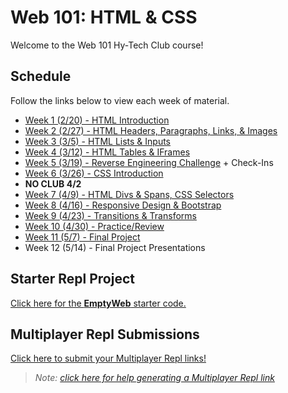 # Web 101: HTML & CSS
Welcome to the Web 101 Hy-Tech Club course!

## Schedule
Follow the links below to view each week of material.

- [Week 1 (2/20) - HTML Introduction](Week01/StudentDesc.md)
- [Week 2 (2/27) - HTML Headers, Paragraphs, Links, & Images](Week02/StudentDesc.md)
- [Week 3 (3/5) - HTML Lists & Inputs](Week03/StudentDesc.md)
- [Week 4 (3/12) - HTML Tables & IFrames](Week04/StudentDesc.md)
- [Week 5 (3/19) - Reverse Engineering Challenge](Week05/StudentDesc.md) + Check-Ins
- [Week 6 (3/26) - CSS Introduction](Week06/StudentDesc.md)
- **NO CLUB 4/2**
- [Week 7 (4/9) - HTML Divs & Spans, CSS Selectors](Week07/StudentDesc.md)
- [Week 8 (4/16) - Responsive Design & Bootstrap](Week08/StudentDesc.md)
- [Week 9 (4/23) - Transitions & Transforms](Week09/StudentDesc.md)
- [Week 10 (4/30) - Practice/Review](Week10/StudentDesc.md)
- [Week 11 (5/7) - Final Project](Week11/StudentDesc.md)
- Week 12 (5/14) - Final Project Presentations

## Starter Repl Project
[Click here for the **EmptyWeb** starter code.](https://replit.com/@HylandOutreach/EmptyWeb)

## Multiplayer Repl Submissions
[Click here to submit your Multiplayer Repl links!](https://forms.office.com/r/L4XHjwjzHh)

> _Note: [click here for help generating a Multiplayer Repl link](https://hylandtechclub.com/MultiplayerLink)_
